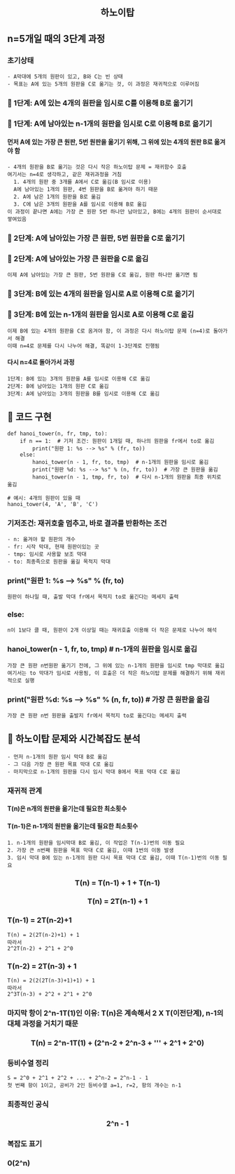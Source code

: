 <div align="center">
  <h2> 하노이탑 </h2>
</div>


## n=5개일 때의 3단계 과정
### 초기상태
```
- A막대에 5개의 원판이 있고, B와 C는 빈 상태
- 목표는 A에 있는 5개의 원판을 C로 옮기는 것, 이 과정은 재귀적으로 이루어짐
```
### 🗼 1단계: A에 있는 4개의 원판을 임시로 C를 이용해 B로 옮기기
### 🗼 1단계: A에 남아있는 n-1개의 원판을 임시로 C로 이용해 B로 옮기기
#### 먼저 A에 있는 가장 큰 원판, 5번 원판을 옮기기 위해, 그 위에 있는 4개의 원판 B로 옮겨야 함
```
- 4개의 원판을 B로 옮기는 것은 다시 작은 하노이탑 문제 = 재귀함수 호출
여기서는 n=4로 생각하고, 같은 재귀과정을 거침
  1. 4개의 원판 중 3개를 A에서 C로 옮김(B 임시로 이용)
  A에 남아있는 1개의 원판, 4번 원판을 B로 옮겨야 하기 때문 
  2. A에 남은 1개의 원판을 B로 옮김
  3. C에 남은 3개의 원판을 A를 임시로 이용해 B로 옮김
이 과정이 끝나면 A에는 가장 큰 원판 5번 하나만 남아있고, B에는 4개의 원판이 순서대로 쌓여있음
```
### 🗼 2단계: A에 남아있는 가장 큰 원판, 5번 원판을 C로 옮기기
### 🗼 2단계: A에 남아있는 가장 큰 원판을 C로 옮김 
```
이제 A에 남아있는 가장 큰 원판, 5번 원판을 C로 옮김, 원판 하나만 옮기면 됨
```
### 🗼 3단계: B에 있는 4개의 원판을 임시로 A로 이용해 C로 옮기기 
### 🗼 3단계: B에 있는 n-1개의 원판을 임시로 A로 이용해 C로 옮김 
```
이제 B에 있는 4개의 원판을 C로 옴겨야 함, 이 과정은 다시 하노이탑 문제 (n=4)로 돌아가서 해결
이때 n=4로 문제를 다시 나누어 해결, 똑같이 1-3단계로 진행됨
```
#### 다시 n=4로 돌아가서 과정
```
1단계: B에 있는 3개의 원판을 A를 임시로 이용해 C로 옮김
2단계: B에 남아있는 1개의 원판 C로 옮김
3단계: A에 남아있는 3개의 원판을 B를 임시로 이용해 C로 옮김 
```
## 🔵 코드 구현 
```
def hanoi_tower(n, fr, tmp, to):
    if n == 1:  # 기저 조건: 원판이 1개일 때, 하나의 원판을 fr에서 to로 옮김 
        print("원판 1: %s --> %s" % (fr, to))
    else:
        hanoi_tower(n - 1, fr, to, tmp)  # n-1개의 원판을 임시로 옮김
        print("원판 %d: %s --> %s" % (n, fr, to))  # 가장 큰 원판을 옮김
        hanoi_tower(n - 1, tmp, fr, to)  # 다시 n-1개의 원판을 최종 위치로 옮김

# 예시: 4개의 원판이 있을 때
hanoi_tower(4, 'A', 'B', 'C')
```
### 기저조건: 재귀호출 멈추고, 바로 결과를 반환하는 조건 
```
- n: 옮겨야 할 원판의 개수
- fr: 시작 막대, 현재 원판이있는 곳
- tmp: 임시로 사용할 보조 막대
- to: 최종족으로 원판을 옮길 목적지 막대
```
### print("원판 1: %s --> %s" % (fr, to)
```
원판이 하나일 때, 출발 막대 fr에서 목적지 to로 옮긴다는 메세지 출력 
```
### else:
```
n이 1보다 클 때, 원판이 2개 이상일 때는 재귀호출 이용해 더 작은 문제로 나누어 해석
```
### hanoi_tower(n - 1, fr, to, tmp)  # n-1개의 원판을 임시로 옮김
```
가장 큰 원판 n번원판 옮기기 전에, 그 위에 있는 n-1개의 원판을 임시로 tmp 막대로 옮김
여기서는 to 막대가 임시로 사용됨, 이 호출은 더 작은 하노이탑 문제를 해결하기 위해 재귀적으로 실행
```
### print("원판 %d: %s --> %s" % (n, fr, to))  # 가장 큰 원판을 옮김
```
가장 큰 원판 n번 원판을 출발지 fr에서 목적지 to로 옮긴다는 메세지 출력
```
## 🔵 하노이탑 문제와 시간복잡도 분석
```
- 먼저 n-1개의 원판 임시 막대 B로 옮김
- 그 다음 가장 큰 원판 목표 막대 C로 옮김
- 마지막으로 n-1개의 원판을 다시 임시 막대 B에서 목표 막대 C로 옮김
```
### 재귀적 관계
#### T(n)은 n개의 원판을 옮기는데 필요한 최소횟수
#### T(n-1)은 n-1개의 원판을 옮기는데 필요한 최소횟수
```
1. n-1개의 원판을 임시막대 B로 옮김, 이 작업은 T(n-1)번의 이동 필요
2. 가장 큰 n번째 원판을 목표 막대 C로 옮김, 이때 1번의 이동 발생
3. 임시 막대 B에 있는 n-1개의 원판 다시 목표 막대 C로 옮김, 이때 T(n-1)번의 이동 필요
```
<div align="center">
  <h3> T(n) = T(n-1) + 1 + T(n-1)</h3>
</div>

<div align="center">
  <h3> T(n) = 2T(n-1) + 1</h3>
</div>


### T(n-1) = 2T(n-2)+1
```
T(n) = 2(2T(n-2)+1) + 1
따라서
2^2T(n-2) + 2^1 + 2^0
```
### T(n-2) = 2T(n-3) + 1
```
T(n) = 2(2(2T(n-3)+1)+1) + 1
따라서
2^3T(n-3) + 2^2 + 2^1 + 2^0
```
### 마지막 항이 2^n-1T(1)인 이유: T(n)은 계속해서 2 X T(이전단계), n-1의 대체 과정을 거치기 때문
<div align="center">
  <h3> T(n) = 2^n-1T(1) + (2^n-2 + 2^n-3 + ''' + 2^1 + 2^0)</h3>
</div>

### 등비수열 정리
```
S = 2^0 + 2^1 + 2^2 + ... + 2^n-2 = 2^n-1 - 1
첫 번째 항이 1이고, 공비가 2인 등비수열 a=1, r=2, 항의 개수는 n-1
```
### 최종적인 공식 
<div align="center">
  <h3> 2^n - 1</h3>
</div>

### 복잡도 표기
<div aling="center">
  <h3>0(2^n)</h3>
</div>










